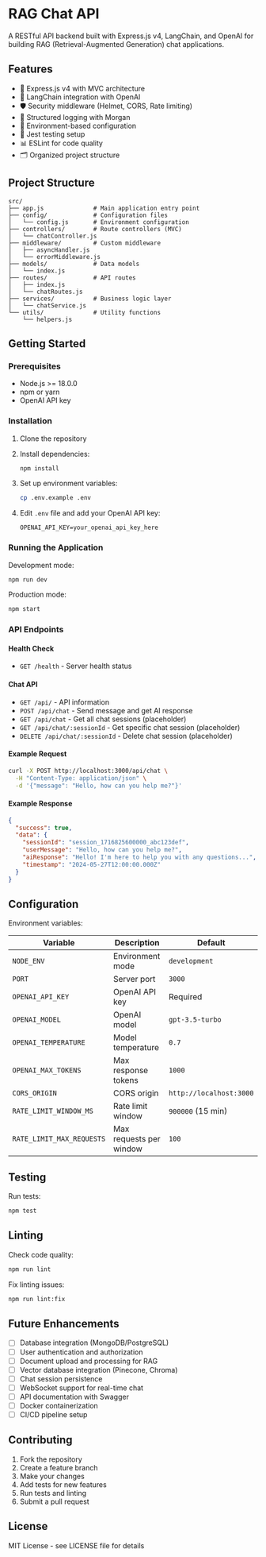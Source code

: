 # RAG Chat API

A RESTful API backend built with Express.js v4, LangChain, and OpenAI for building RAG (Retrieval-Augmented Generation) chat applications.

## Features

- 🚀 Express.js v4 with MVC architecture
- 🤖 LangChain integration with OpenAI
- 🛡️ Security middleware (Helmet, CORS, Rate limiting)
- 📝 Structured logging with Morgan
- 🔧 Environment-based configuration
- 🧪 Jest testing setup
- 📊 ESLint for code quality
- 🗂️ Organized project structure

## Project Structure

```
src/
├── app.js              # Main application entry point
├── config/             # Configuration files
│   └── config.js       # Environment configuration
├── controllers/        # Route controllers (MVC)
│   └── chatController.js
├── middleware/         # Custom middleware
│   ├── asyncHandler.js
│   └── errorMiddleware.js
├── models/             # Data models
│   └── index.js
├── routes/             # API routes
│   ├── index.js
│   └── chatRoutes.js
├── services/           # Business logic layer
│   └── chatService.js
└── utils/              # Utility functions
    └── helpers.js
```

## Getting Started

### Prerequisites

- Node.js >= 18.0.0
- npm or yarn
- OpenAI API key

### Installation

1. Clone the repository
2. Install dependencies:

   ```bash
   npm install
   ```

3. Set up environment variables:
   ```bash
   cp .env.example .env
   ```
4. Edit `.env` file and add your OpenAI API key:
   ```
   OPENAI_API_KEY=your_openai_api_key_here
   ```

### Running the Application

Development mode:

```bash
npm run dev
```

Production mode:

```bash
npm start
```

### API Endpoints

#### Health Check

- `GET /health` - Server health status

#### Chat API

- `GET /api/` - API information
- `POST /api/chat` - Send message and get AI response
- `GET /api/chat` - Get all chat sessions (placeholder)
- `GET /api/chat/:sessionId` - Get specific chat session (placeholder)
- `DELETE /api/chat/:sessionId` - Delete chat session (placeholder)

#### Example Request

```bash
curl -X POST http://localhost:3000/api/chat \
  -H "Content-Type: application/json" \
  -d '{"message": "Hello, how can you help me?"}'
```

#### Example Response

```json
{
  "success": true,
  "data": {
    "sessionId": "session_1716825600000_abc123def",
    "userMessage": "Hello, how can you help me?",
    "aiResponse": "Hello! I'm here to help you with any questions...",
    "timestamp": "2024-05-27T12:00:00.000Z"
  }
}
```

## Configuration

Environment variables:

| Variable                  | Description             | Default                 |
| ------------------------- | ----------------------- | ----------------------- |
| `NODE_ENV`                | Environment mode        | `development`           |
| `PORT`                    | Server port             | `3000`                  |
| `OPENAI_API_KEY`          | OpenAI API key          | Required                |
| `OPENAI_MODEL`            | OpenAI model            | `gpt-3.5-turbo`         |
| `OPENAI_TEMPERATURE`      | Model temperature       | `0.7`                   |
| `OPENAI_MAX_TOKENS`       | Max response tokens     | `1000`                  |
| `CORS_ORIGIN`             | CORS origin             | `http://localhost:3000` |
| `RATE_LIMIT_WINDOW_MS`    | Rate limit window       | `900000` (15 min)       |
| `RATE_LIMIT_MAX_REQUESTS` | Max requests per window | `100`                   |

## Testing

Run tests:

```bash
npm test
```

## Linting

Check code quality:

```bash
npm run lint
```

Fix linting issues:

```bash
npm run lint:fix
```

## Future Enhancements

- [ ] Database integration (MongoDB/PostgreSQL)
- [ ] User authentication and authorization
- [ ] Document upload and processing for RAG
- [ ] Vector database integration (Pinecone, Chroma)
- [ ] Chat session persistence
- [ ] WebSocket support for real-time chat
- [ ] API documentation with Swagger
- [ ] Docker containerization
- [ ] CI/CD pipeline setup

## Contributing

1. Fork the repository
2. Create a feature branch
3. Make your changes
4. Add tests for new features
5. Run tests and linting
6. Submit a pull request

## License

MIT License - see LICENSE file for details

